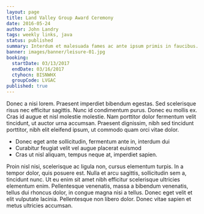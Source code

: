 ```yaml
---
layout: page
title: Land Valley Group Award Ceremony
date: 2016-05-24
author: John Landry
tags: weekly links, java
status: published
summary: Interdum et malesuada fames ac ante ipsum primis in faucibus.
banner: images/banner/leisure-01.jpg
booking:
  startDate: 03/13/2017
  endDate: 03/16/2017
  ctyhocn: BISNWHX
  groupCode: LVGAC
published: true
---
```

Donec a nisi lorem. Praesent imperdiet bibendum egestas. Sed scelerisque risus nec efficitur sagittis. Nunc id condimentum purus. Donec eu mollis ex. Cras id augue et nisl molestie molestie. Nam porttitor dolor fermentum velit tincidunt, ut auctor urna accumsan. Praesent dignissim, nibh sed tincidunt porttitor, nibh elit eleifend ipsum, ut commodo quam orci vitae dolor.

* Donec eget ante sollicitudin, fermentum ante in, interdum dui
* Curabitur feugiat velit vel augue placerat euismod
* Cras ut nisl aliquam, tempus neque at, imperdiet sapien.

Proin nisl nisi, scelerisque ac ligula non, cursus elementum turpis. In a tempor dolor, quis posuere est. Nulla et arcu sagittis, sollicitudin sem a, tincidunt nunc. Ut eu enim sit amet nibh efficitur scelerisque ultricies elementum enim. Pellentesque venenatis, massa a bibendum venenatis, tellus dui rhoncus dolor, in congue magna nisi a tellus. Donec eget velit et elit vulputate lacinia. Pellentesque non libero dolor. Donec vitae sapien et metus ultricies accumsan.
